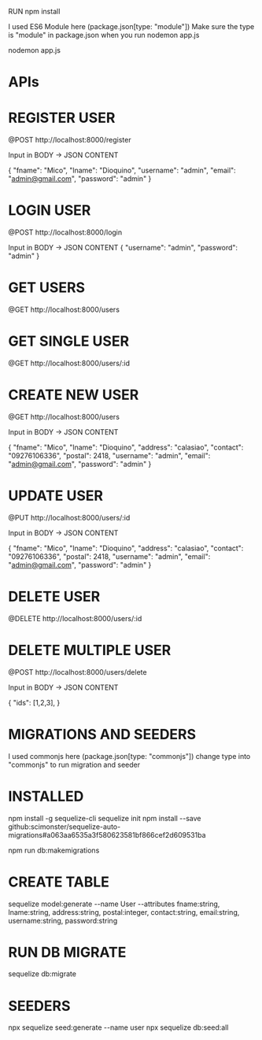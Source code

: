 RUN npm install

I used ES6 Module here (package.json[type: "module"])
Make sure the type is "module" in package.json when you run nodemon app.js

nodemon app.js

# APIs

# REGISTER USER
@POST http://localhost:8000/register

Input in BODY -> JSON CONTENT

{
    "fname": "Mico",
    "lname": "Dioquino",
    "username": "admin",
    "email": "admin@gmail.com",
    "password": "admin"
}

# LOGIN USER

@POST http://localhost:8000/login

Input in BODY -> JSON CONTENT
{
    "username": "admin",
    "password": "admin"
}

# GET USERS
@GET http://localhost:8000/users

# GET SINGLE USER
@GET http://localhost:8000/users/:id

# CREATE NEW USER
@GET http://localhost:8000/users

Input in BODY -> JSON CONTENT

{
    "fname": "Mico",
    "lname": "Dioquino",
    "address": "calasiao",
    "contact": "09276106336",
    "postal": 2418,
    "username": "admin",
    "email": "admin@gmail.com",
    "password": "admin"
}

# UPDATE USER
@PUT http://localhost:8000/users/:id

Input in BODY -> JSON CONTENT

{
    "fname": "Mico",
    "lname": "Dioquino",
    "address": "calasiao",
    "contact": "09276106336",
    "postal": 2418,
    "username": "admin",
    "email": "admin@gmail.com",
    "password": "admin"
}

# DELETE USER
@DELETE http://localhost:8000/users/:id

# DELETE MULTIPLE USER
@POST http://localhost:8000/users/delete

Input in BODY -> JSON CONTENT

{
    "ids": [1,2,3],
}

# MIGRATIONS AND SEEDERS
I used commonjs here (package.json[type: "commonjs"])
change type into "commonjs" to run migration and seeder

# INSTALLED
npm install -g sequelize-cli
sequelize init
npm install --save github:scimonster/sequelize-auto-migrations#a063aa6535a3f580623581bf866cef2d609531ba

npm run db:makemigrations

# CREATE TABLE
sequelize model:generate --name User --attributes fname:string, lname:string, address:string, postal:integer, contact:string, email:string, username:string, password:string

# RUN DB MIGRATE
sequelize db:migrate

# SEEDERS
npx sequelize seed:generate --name user
npx sequelize db:seed:all